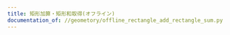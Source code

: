 ```yaml
---
title: 矩形加算・矩形和取得(オフライン)
documentation_of: //geometory/offline_rectangle_add_rectangle_sum.py
---
```

